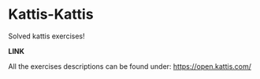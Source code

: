 # Kattis-Kattis
Solved kattis exercises!

**LINK**



All the exercises descriptions can be found under: https://open.kattis.com/
